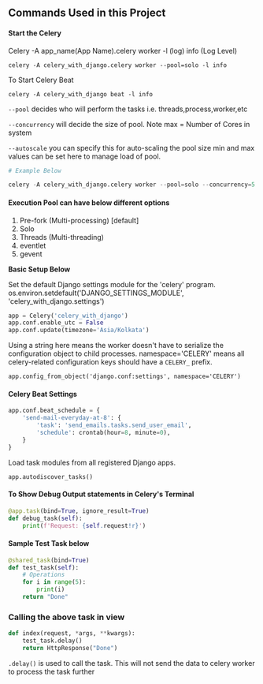 ## Commands Used in this Project

#### Start the Celery

Celery -A app_name(App Name).celery worker -l (log) info (Log Level)

`celery -A celery_with_django.celery worker --pool=solo -l info`

To Start Celery Beat

`celery -A celery_with_django beat -l info`

`--pool` decides who will perform the tasks i.e. threads,process,worker,etc

`--concurrency` will decide the size of pool. Note max = Number of Cores in system

`--autoscale` you can specify this for auto-scaling the pool size min and max values can be set here to manage load of pool.

```python
# Example Below

celery -A celery_with_django.celery worker --pool=solo --concurrency=5 --autoscale=10,3 -l info
```

#### Execution Pool can have below different options
1. Pre-fork (Multi-processing) [default]
2. Solo
3. Threads (Multi-threading)
4. eventlet
5. gevent

**Basic Setup Below**


Set the default Django settings module for the 'celery' program.
os.environ.setdefault('DJANGO_SETTINGS_MODULE', 'celery_with_django.settings')

```python
app = Celery('celery_with_django')
app.conf.enable_utc = False
app.conf.update(timezone='Asia/Kolkata')
```

Using a string here means the worker doesn't have to serialize
the configuration object to child processes.
namespace='CELERY' means all celery-related configuration keys
should have a `CELERY_` prefix.

`app.config_from_object('django.conf:settings', namespace='CELERY')
`
#### Celery Beat Settings

```python
app.conf.beat_schedule = {
    'send-mail-everyday-at-8': {
        'task': 'send_emails.tasks.send_user_email',
        'schedule': crontab(hour=8, minute=0),
    }
}
```

Load task modules from all registered Django apps.

`app.autodiscover_tasks()`

#### To Show Debug Output statements in Celery's Terminal

```python
@app.task(bind=True, ignore_result=True)
def debug_task(self):
    print(f'Request: {self.request!r}')
```

#### Sample Test Task below

```python
@shared_task(bind=True)
def test_task(self):
    # Operations
    for i in range(5):
        print(i)
    return "Done"
```

### Calling the above task in view

```python
def index(request, *args, **kwargs):
    test_task.delay()
    return HttpResponse("Done")
```

`.delay()` is used to call the task. This will not send the data to celery worker to process the task further
